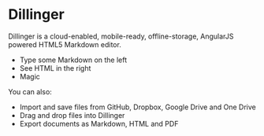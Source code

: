 # Dillinger

Dillinger is a cloud-enabled, mobile-ready, offline-storage, 
AngularJS powered HTML5 Markdown editor.

- Type some Markdown on the left
- See HTML in the right
- Magic

You can also:
- Import and save files from GitHub, Dropbox, Google Drive and One Drive
- Drag and drop files into Dillinger
- Export documents as Markdown, HTML and PDF